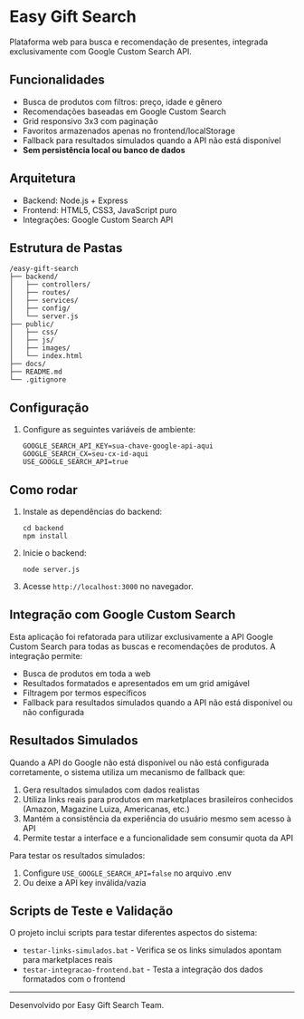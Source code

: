 # Easy Gift Search

Plataforma web para busca e recomendação de presentes, integrada exclusivamente com Google Custom Search API.

## Funcionalidades
- Busca de produtos com filtros: preço, idade e gênero
- Recomendações baseadas em Google Custom Search
- Grid responsivo 3x3 com paginação
- Favoritos armazenados apenas no frontend/localStorage
- Fallback para resultados simulados quando a API não está disponível
- **Sem persistência local ou banco de dados**

## Arquitetura
- Backend: Node.js + Express
- Frontend: HTML5, CSS3, JavaScript puro
- Integrações: Google Custom Search API

## Estrutura de Pastas
```
/easy-gift-search
├── backend/
│   ├── controllers/
│   ├── routes/
│   ├── services/
│   ├── config/
│   └── server.js
├── public/
│   ├── css/
│   ├── js/
│   ├── images/
│   └── index.html
├── docs/
├── README.md
└── .gitignore
```

## Configuração
1. Configure as seguintes variáveis de ambiente:
   ```
   GOOGLE_SEARCH_API_KEY=sua-chave-google-api-aqui
   GOOGLE_SEARCH_CX=seu-cx-id-aqui
   USE_GOOGLE_SEARCH_API=true
   ```
   
## Como rodar
1. Instale as dependências do backend:
   ```
   cd backend
   npm install
   ```
2. Inicie o backend:
   ```
   node server.js
   ```
3. Acesse `http://localhost:3000` no navegador.

## Integração com Google Custom Search
Esta aplicação foi refatorada para utilizar exclusivamente a API Google Custom Search para todas as buscas e recomendações de produtos. A integração permite:

- Busca de produtos em toda a web
- Resultados formatados e apresentados em um grid amigável
- Filtragem por termos específicos
- Fallback para resultados simulados quando a API não está disponível ou não configurada

## Resultados Simulados
Quando a API do Google não está disponível ou não está configurada corretamente, o sistema utiliza um mecanismo de fallback que:

1. Gera resultados simulados com dados realistas
2. Utiliza links reais para produtos em marketplaces brasileiros conhecidos (Amazon, Magazine Luiza, Americanas, etc.)
3. Mantém a consistência da experiência do usuário mesmo sem acesso à API
4. Permite testar a interface e a funcionalidade sem consumir quota da API

Para testar os resultados simulados:
1. Configure `USE_GOOGLE_SEARCH_API=false` no arquivo .env
2. Ou deixe a API key inválida/vazia

## Scripts de Teste e Validação
O projeto inclui scripts para testar diferentes aspectos do sistema:
- `testar-links-simulados.bat` - Verifica se os links simulados apontam para marketplaces reais
- `testar-integracao-frontend.bat` - Testa a integração dos dados formatados com o frontend

---
Desenvolvido por Easy Gift Search Team.
